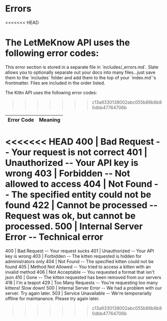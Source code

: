 # Errors

<<<<<<< HEAD

The LetMeKnow API uses the following error codes:
=======
<aside class="notice">This error section is stored in a separate file in `includes/_errors.md`. Slate allows you to optionally separate out your docs into many files...just save them to the `includes` folder and add them to the top of your `index.md`'s frontmatter. Files are included in the order listed.</aside>

The Kittn API uses the following error codes:
>>>>>>> c13a9330138002abc055b86b6b80dbb47764706b


Error Code | Meaning
---------- | -------
<<<<<<< HEAD
400 | Bad Request -- Your request is not correct
401 | Unauthorized -- Your API key is wrong
403 | Forbidden -- Not allowed to access
404 | Not Found -- The specified entity could not be found
422 | Cannot be processed -- Request was ok, but cannot be processed. 
500 | Internal Server Error -- Technical error
=======
400 | Bad Request -- Your request sucks
401 | Unauthorized -- Your API key is wrong
403 | Forbidden -- The kitten requested is hidden for administrators only
404 | Not Found -- The specified kitten could not be found
405 | Method Not Allowed -- You tried to access a kitten with an invalid method
406 | Not Acceptable -- You requested a format that isn't json
410 | Gone -- The kitten requested has been removed from our servers
418 | I'm a teapot
429 | Too Many Requests -- You're requesting too many kittens! Slow down!
500 | Internal Server Error -- We had a problem with our server. Try again later.
503 | Service Unavailable -- We're temporarially offline for maintanance. Please try again later.
>>>>>>> c13a9330138002abc055b86b6b80dbb47764706b
